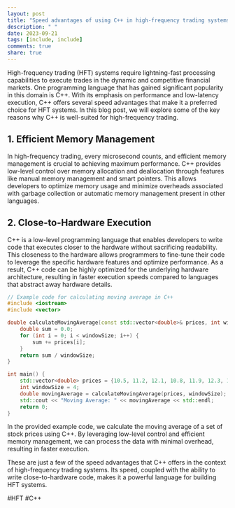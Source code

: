 ```yaml
---
layout: post
title: "Speed advantages of using C++ in high-frequency trading systems"
description: " "
date: 2023-09-21
tags: [include, include]
comments: true
share: true
---
```


High-frequency trading (HFT) systems require lightning-fast processing capabilities to execute trades in the dynamic and competitive financial markets. One programming language that has gained significant popularity in this domain is C++. With its emphasis on performance and low-latency execution, C++ offers several speed advantages that make it a preferred choice for HFT systems. In this blog post, we will explore some of the key reasons why C++ is well-suited for high-frequency trading.

## 1. **Efficient Memory Management**

In high-frequency trading, every microsecond counts, and efficient memory management is crucial to achieving maximum performance. C++ provides low-level control over memory allocation and deallocation through features like manual memory management and smart pointers. This allows developers to optimize memory usage and minimize overheads associated with garbage collection or automatic memory management present in other languages.

## 2. **Close-to-Hardware Execution**

C++ is a low-level programming language that enables developers to write code that executes closer to the hardware without sacrificing readability. This closeness to the hardware allows programmers to fine-tune their code to leverage the specific hardware features and optimize performance. As a result, C++ code can be highly optimized for the underlying hardware architecture, resulting in faster execution speeds compared to languages that abstract away hardware details.

```cpp
// Example code for calculating moving average in C++
#include <iostream>
#include <vector>

double calculateMovingAverage(const std::vector<double>& prices, int windowSize) {
    double sum = 0.0;
    for (int i = 0; i < windowSize; i++) {
        sum += prices[i];
    }
    return sum / windowSize;
}

int main() {
    std::vector<double> prices = {10.5, 11.2, 12.1, 10.8, 11.9, 12.3, 11.6, 10.7};
    int windowSize = 4;
    double movingAverage = calculateMovingAverage(prices, windowSize);
    std::cout << "Moving Average: " << movingAverage << std::endl;
    return 0;
}
```

In the provided example code, we calculate the moving average of a set of stock prices using C++. By leveraging low-level control and efficient memory management, we can process the data with minimal overhead, resulting in faster execution.

These are just a few of the speed advantages that C++ offers in the context of high-frequency trading systems. Its speed, coupled with the ability to write close-to-hardware code, makes it a powerful language for building HFT systems.

#HFT #C++